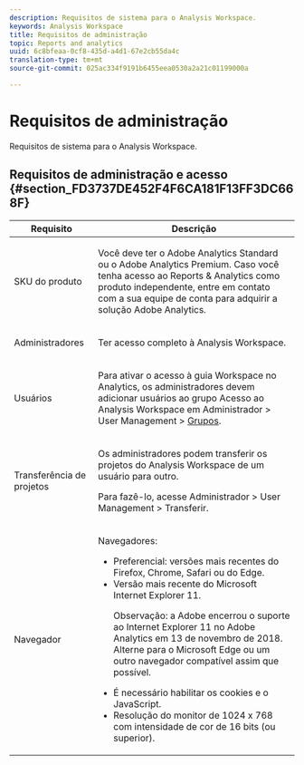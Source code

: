 ```yaml
---
description: Requisitos de sistema para o Analysis Workspace.
keywords: Analysis Workspace
title: Requisitos de administração
topic: Reports and analytics
uuid: 6c8bfeaa-0cf8-435d-a4d1-67e2cb55da4c
translation-type: tm+mt
source-git-commit: 025ac334f9191b6455eea0530a2a21c01199000a

---
```



# Requisitos de administração

Requisitos de sistema para o Analysis Workspace.

## Requisitos de administração e acesso {#section_FD3737DE452F4F6CA181F13FF3DC668F}

<table id="table_3065772701A64D4EB5F175100A60F284"> 
 <thead> 
  <tr> 
   <th colname="col1" class="entry"> Requisito </th> 
   <th colname="col2" class="entry"> Descrição </th> 
  </tr>
 </thead>
 <tbody> 
  <tr> 
   <td colname="col1"> SKU do produto </td> 
   <td colname="col2"> <p> Você deve ter o <span class="keyword">Adobe Analytics Standard</span> ou o <span class="keyword">Adobe Analytics</span> Premium. Caso você tenha acesso ao Reports &amp; Analytics como produto independente, entre em contato com a sua equipe de conta para adquirir a solução <span class="keyword">Adobe Analytics</span>. </p> </td> 
  </tr> 
  <tr> 
   <td colname="col1"> Administradores </td> 
   <td colname="col2"> <p>Ter acesso completo à Analysis Workspace. </p> </td> 
  </tr> 
  <tr> 
   <td colname="col1"> Usuários </td> 
   <td colname="col2"> <p>Para ativar o acesso à guia Workspace no Analytics, os administradores devem adicionar usuários ao grupo <span class="uicontrol">Acesso ao Analysis Workspace</span> em <span class="uicontrol">Administrador</span> &gt; <span class="uicontrol">User Management</span> &gt; <a href="https://marketing.adobe.com/resources/help/pt_BR/reference/groups.html"  >Grupos</a>. </p> </td> 
  </tr> 
  <tr> 
   <td colname="col1"> Transferência de projetos </td> 
   <td colname="col2"> <p>Os administradores podem transferir os projetos do <span class="wintitle">Analysis Workspace</span> de um usuário para outro. </p> <p>Para fazê-lo, acesse <span class="uicontrol">Administrador</span> &gt; <span class="uicontrol">User Management</span> &gt; <span class="uicontrol">Transferir</span>. </p> </td> 
  </tr> 
  <tr> 
   <td colname="col1"> Navegador </td> 
   <td colname="col2"> <p> Navegadores: </p> 
    <ul id="ul_B10D000F38DC44F68E2909B483E58FE0"> 
     <li id="li_5A905B0F5342443B96433FDBB1015CA9">Preferencial: versões mais recentes do Firefox, Chrome, Safari ou do Edge. </li> 
     <li id="li_75D6560CE77748B6B2A794B374E3C6F8"> Versão mais recente do Microsoft Internet Explorer 11. <p> Observação: a Adobe encerrou o suporte ao Internet Explorer 11 no Adobe Analytics em 13 de novembro de 2018. Alterne para o Microsoft Edge ou um outro navegador compatível assim que possível.</p> </li> 
    </ul> 
    <ul id="ul_74DD135CDAEF40A28DCCE927212B4163"> 
     <li id="li_385DCC2B725E4FDBAE75F57E96889B2E"> É necessário habilitar os cookies e o JavaScript. </li> 
     <li id="li_AE8D64267EC74C5290CB5793FB0C04D1">Resolução do monitor de 1024 x 768 com intensidade de cor de 16 bits (ou superior). </li> 
    </ul> </td> 
  </tr> 
 </tbody> 
</table>

